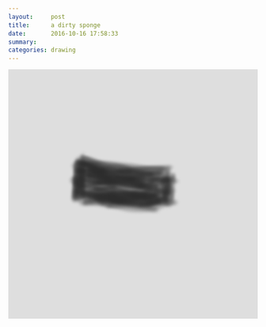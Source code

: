 ```yaml
---
layout:     post
title:      a dirty sponge
date:       2016-10-16 17:58:33
summary:    
categories: drawing
---
```

![a dirty sponge](/images/diary/a-dirty-sponge.png "How not to be?")
